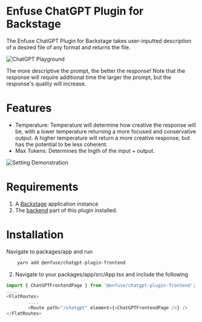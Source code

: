 # Enfuse ChatGPT Plugin for Backstage
The Enfuse ChatGPT Plugin for Backstage takes user-inputted description of a desired file of any format and returns the file.

![ChatGPT Playground](https://github.com/enfuse/enfuse-backstage/blob/8ad2efbe5bccdda8c6a31ed4f4049702f32b4fa3/docs/Frontpage.png)

The more descriptive the prompt, the better the response! Note that the response will require additional time the larger the prompt, but the response's quality will increase.

# Features
* Temperature: Temperature will determine how creative the response will be, with a lower temperature returning a more focused and conservative output. A higher temperature will return a more creative response, but has the potential to be less coherent. 
* Max Tokens: Determines the lngth of the input + output.

![Setting Demonstration](https://github.com/enfuse/enfuse-backstage/blob/8ad2efbe5bccdda8c6a31ed4f4049702f32b4fa3/docs/settings.png)

# Requirements
1. A [Backstage](https://backstage.io/docs/getting-started/) application instance
2. The [backend](https://github.com/enfuse/backstage-chatgpt-backend) part of this plugin installed.

# Installation
Navigate to packages/app and run
```sh
    yarn add @enfuse/chatgpt-plugin-frontend
```


2. Navigate to your packages/app/src/App.tsx and include the following 

``` javascript 
import { ChatGPTFrontendPage } from '@enfuse/chatgpt-plugin-frontend';
....
<FlatRoutes>
        ....
        <Route path="/chatgpt" element={<ChatGPTFrontendPage />} />
</FlatRoutes>
```
